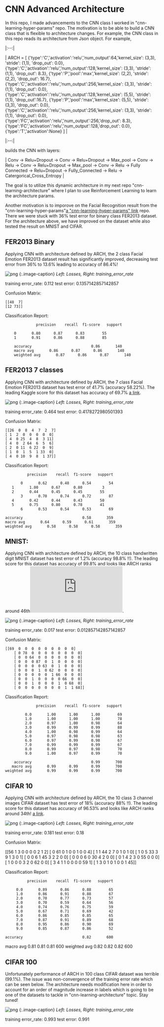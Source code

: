 # CNN Advanced Architecture

In this repo, I made advancements to the CNN class I worked in "cnn-learning-hyper-params" repo. The motivation is to be able to build a CNN class that is flexible to architecture changes. For example, the CNN class in this repo reads its architecture from Json object. For example,

|:--:| 

| ARCH = [
        {'type':'C','activation':'relu','num_output':64,'kernel_size': (3,3), 'stride': (1,1), 'drop_out': 0.0},
        {'type':'C','activation':'relu','num_output':128,'kernel_size': (3,3), 'stride': (1,1), 'drop_out': 8.3},
        {'type':'P','pool':'max','kernel_size': (2,2), 'stride': (2,2), 'drop_out': 16.7},
        {'type':'C','activation':'relu','num_output':256,'kernel_size': (3,3), 'stride': (1,1), 'drop_out': 0.0},
        {'type':'C','activation':'relu','num_output':128,'kernel_size': (5,5), 'stride': (1,1), 'drop_out':16.7},
        {'type':'P','pool':'max','kernel_size': (5,5), 'stride': (3,3), 'drop_out': 0.0},
        {'type':'C','activation':'relu','num_output':256,'kernel_size': (3,3), 'stride': (1,1), 'drop_out': 0.0},
        {'type':'FC','activation':'relu','num_output':256,'drop_out': 8.3},
        {'type':'FC','activation':'relu','num_output':128,'drop_out': 0.0}, 
        {'type':'T','activation':None}
    ] |

|:--:| 

builds the CNN with layers:

| Conv -> Relu+Dropout -> Conv -> Relu+Dropout -> Max_pool -> Conv -> Relu -> Conv -> Relu+Dropout -> Max_pool -> Conv -> Relu -> Fully Connected -> Relu+Dropout -> Fully_Connected -> Relu -> Catergorical_Cross_Entropy |


The goal is to utilize this dynamic architecture in my next repo "cnn-learning-architecture" where I plan to use Reinforcement Learning to learn the architecture params.

Another motivation is to imporove on the Facial Recognition result from the "cnn-learning-hyper-params"[a "cnn-learning-hyper-params" link](https://github.com/mbastola/neural-nets-in-python/tree/master/convolutional-neural-nets/cnn-learning-hyper-params) repo. There we were stuck with 36% test error for binary class FER2013 dataset. For the architecture above, we have improved on the dataset while also tested the result on MNIST and CIFAR.

## FER2013 Binary

Applying CNN with architecture defined by ARCH, the 2 class Facial Emotion FER2013 dataset result has significantly improved, decreasing test error from 36% to 13.6% leading to accuracy of 86.4%!

![png](imgs/Fer2013_binary.png)
{:.image-caption}
*Left: Losses, Right: training_error_rate*

training error_rate:  0.112
test error: 0.1357142857142857

Confusion Matrix:

	[[48  7]
	[12 73]]

Classification Report:

                  precision    recall  f1-score   support

		0       0.80      0.87      0.83        55
		1       0.91      0.86      0.88        85

		accuracy                           0.86       140
		macro avg       0.86      0.87      0.86       140
		weighted avg       0.87      0.86      0.87       140

## FER2013 7 classes

Applying CNN with architecture defined by ARCH, the 7 class Facial Emotion FER2013 dataset has test error of 41.7% (accuracy 58.22%). The leading Kaggle score for this dataset has accuracy of 69.7% [a link](https://www.kaggle.com/c/challenges-in-representation-learning-facial-expression-recognition-challenge/leaderboard).


![png](imgs/CNN_fer2013_1567816355.png)
{:.image-caption}
*Left: Losses, Right: training_error_rate*


training error_rate:  0.464
test error: 0.4178272980501393

Confusion Matrix:

	[[26  0  8  4  7  2  7]
 	[ 1  2  0  0  0  0  0]
 	[ 4  0 25  4  8  3 11]
 	[ 4  0  2 64  6  5  6]
 	[ 2  0 11  6 22  0  9]
 	[ 1  0  1  5  1 33  0]
 	[ 4  0 10  9  8  1 37]]

Classification Report:

              precision    recall  f1-score   support

           0       0.62      0.48      0.54        54
	   1       1.00      0.67      0.80         3
	   2       0.44      0.45      0.45        55
           3       0.70      0.74      0.72        87
	   4       0.42      0.44      0.43        50
	   5       0.75      0.80      0.78        41
           6       0.53      0.54      0.53        69

	accuracy                           0.58       359
	macro avg       0.64      0.59      0.61       359
	weighted avg       0.58      0.58      0.58       359


## MNIST:

Applying CNN with architecture defined by ARCH, the 10 class handwritten digit MNIST dataset has test error of 1.2% (accuracy 98.8% !!). The leading score for this dataset has accuracy of 99.8% and looks like ARCH ranks around 46th![a link](https://rodrigob.github.io/are_we_there_yet/build/classification_datasets_results.html).

![png](imgs/CNN_mnist.png)
{:.image-caption}
*Left: Losses, Right: training_error_rate*

training error_rate:  0.017
test error: 0.012857142857142857

Confusion Matrix:

	[[69  0  0  0  0  0  0  0  0  0]
    	[ 0 78  0  0  0  0  0  0  0  0]
    	[ 0  0 64  0  0  0  0  0  0  0]
    	[ 0  0  0 87  0  1  0  0  0  0]
    	[ 0  0  0  0 63  0  1  0  0  0]
    	[ 0  0  0  1  0 62  0  0  0  0]
    	[ 0  0  0  0  0  1 66  0  0  0]
    	[ 0  0  1  0  0  0  0 66  0  0]
    	[ 0  0  1  0  0  0  1  0 68  0]
    	[ 0  0  0  0  0  0  0  1  1 68]]

Classification Report:

                  precision    recall  f1-score   support
    
             0.0       1.00      1.00      1.00        69
             1.0       1.00      1.00      1.00        78
             2.0       0.97      1.00      0.98        64
             3.0       0.99      0.99      0.99        88
             4.0       1.00      0.98      0.99        64
             5.0       0.97      0.98      0.98        63
             6.0       0.97      0.99      0.98        67
             7.0       0.99      0.99      0.99        67
             8.0       0.99      0.97      0.98        70
             9.0       1.00      0.97      0.99        70
    
        accuracy                           0.99       700
       macro avg       0.99      0.99      0.99       700
    weighted avg       0.99      0.99      0.99       700

## CIFAR 10

Applying CNN with architecture defined by ARCH, the 10 class 3 channel images CIFAR dataset has test error of 18% (accuracy 88% !!). The leading score for this dataset has accuracy of 96.53% and looks like ARCH ranks around 34th! [a link](https://rodrigob.github.io/are_we_there_yet/build/classification_datasets_results.html#43494641522d3130).


![png](imgs/CNN_cifar10.png)
{:.image-caption}
*Left: Losses, Right: training_error_rate*


training error_rate:  0.181
test error: 0.18

Confusion Matrix:

[[56  1  3  0  0  0  0  2  1  2]
 [ 0 61  0  1  0  0  1  0  0  4]
 [ 1  1 44  2  7  0  1  0  1  0]
 [ 1  0  5 33  3  9  1  3  0  1]
 [ 0  0  6  1 45  3  2  2  0  0]
 [ 0  0  0  6  0 30  4  2  0  0]
 [ 0  1  4  2  3  0 55  0  0  0]
 [ 1  0  0  0  3  2  0 62  0  0]
 [ 3  4  1  1  0  0  0  0 59  1]
 [ 1  3  0  1  0  1  0  0  1 45]]

Classification Report:

              precision    recall  f1-score   support

         0.0       0.89      0.86      0.88        65
         1.0       0.86      0.91      0.88        67
         2.0       0.70      0.77      0.73        57
         3.0       0.70      0.59      0.64        56
         4.0       0.74      0.76      0.75        59
         5.0       0.67      0.71      0.69        42
         6.0       0.86      0.85      0.85        65
         7.0       0.87      0.91      0.89        68
         8.0       0.95      0.86      0.90        69
         9.0       0.85      0.87      0.86        52

    accuracy                           0.82       600
   macro avg       0.81      0.81      0.81       600
weighted avg       0.82      0.82      0.82       600


## CIFAR 100

Unfortunately performance of ARCH in 100 class CIFAR dataset was terrible (99.1%). The issue was non-convergence of the training error rate which can be seen below. The architecture needs modification here in order to account for an order of magnitude increase in labels which is going to be one of the datasets to tackle in "cnn-learning-architecture" topic. Stay tuned!

![png](imgs/CNN_cifar100.png)
{:.image-caption}
*Left: Losses, Right: training_error_rate*


 training error_rate:  0.993
 test error: 0.991
 

